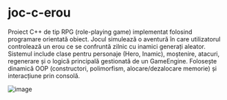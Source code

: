 # joc-c-erou
Proiect C++ de tip RPG (role-playing game) implementat folosind programare orientată obiect. Jocul simulează o aventură în care utilizatorul controlează un erou ce se confruntă zilnic cu inamici generați aleator. Sistemul include clase pentru personaje (Hero, Inamic), moștenire, atacuri, regenerare și o logică principală gestionată de un GameEngine. Folosește dinamică OOP (constructori, polimorfism, alocare/dezalocare memorie) și interacțiune prin consolă.

![image](https://github.com/user-attachments/assets/df00fa43-1f21-490c-85f1-a4be4d6b810e)
